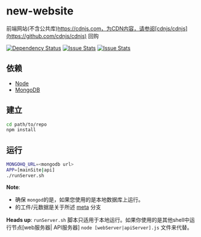 new-website
===========

前端网站(不含公共库)https://cdnjs.com，为CDN内容，请参阅[cdnjs/cdnjs](https://github.com/cdnjs/cdnjs) 回购

[![Dependency Status](https://david-dm.org/cdnjs/new-website.svg?theme=shields.io)](https://david-dm.org/cdnjs/new-website) [![Issue Stats](http://www.issuestats.com/github/cdnjs/new-website/badge/pr?style=flat)](http://www.issuestats.com/github/cdnjs/new-website) [![Issue Stats](http://www.issuestats.com/github/cdnjs/new-website/badge/issue?style=flat)](http://www.issuestats.com/github/cdnjs/new-website)

## 依赖

* [Node](https://nodejs.org)
* [MongoDB](https://mongodb.org)

## 建立

```sh
cd path/to/repo
npm install
```

## 运行

```sh
MONGOHQ_URL=<mongodb url>
APP=[mainSite|api]
./runServer.sh
```

**Note**:

 * 确保 `mongod`的是，如果您使用的是本地数据库上运行。
 * 的工件/元数据是关于所述 [meta](https://github.com/cdnjs/new-website/tree/meta) 分支

**Heads up**: `runServer.sh` 脚本只适用于本地运行。如果你使用的是其他shell中运行节点[web服务器| API服务器]  `node [webServer|apiServer].js` 文件来代替。
